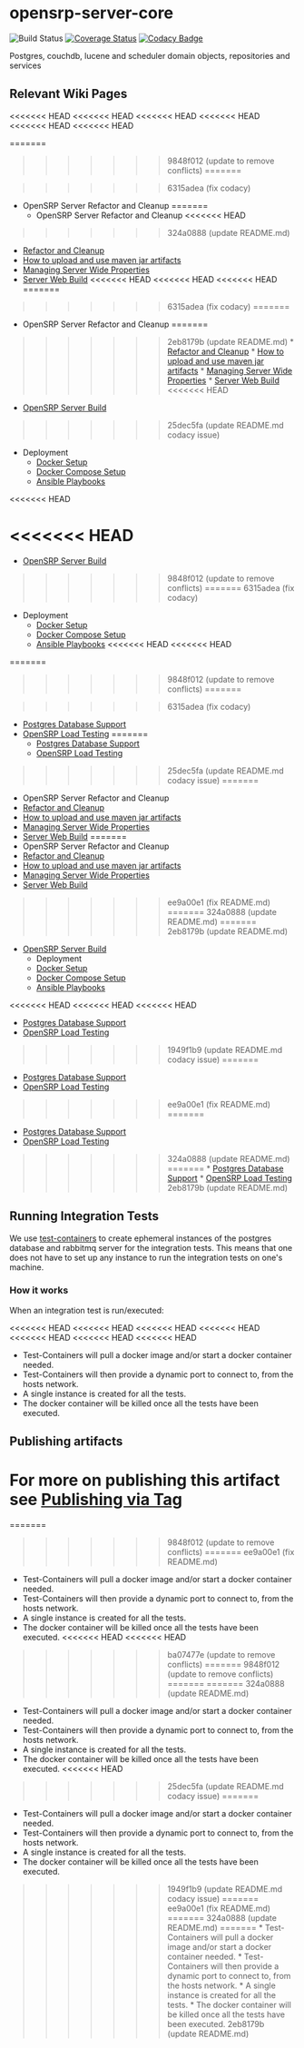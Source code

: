 # opensrp-server-core

![Build Status](https://github.com/opensrp/opensrp-server-core/actions/workflows/ci.yml/badge.svg)
[![Coverage Status](https://coveralls.io/repos/github/opensrp/opensrp-server-core/badge.svg?branch=v2)](https://coveralls.io/github/opensrp/opensrp-server-core?branch=v2)
[![Codacy Badge](https://app.codacy.com/project/badge/Grade/a149805a96c547acaa3bca1d25858e0b)](https://www.codacy.com/gh/opensrp/opensrp-server-core/dashboard?utm_source=github.com&amp;utm_medium=referral&amp;utm_content=OpenSRP/opensrp-server-core&amp;utm_campaign=Badge_Grade)

Postgres, couchdb, lucene and scheduler domain objects, repositories and services

## Relevant Wiki Pages

<<<<<<< HEAD
<<<<<<< HEAD
<<<<<<< HEAD
<<<<<<< HEAD
<<<<<<< HEAD
<<<<<<< HEAD

=======
>>>>>>> 9848f012 (update to remove conflicts)
=======

>>>>>>> 6315adea (fix codacy)
* OpenSRP Server Refactor and Cleanup
=======
  * OpenSRP Server Refactor and Cleanup
<<<<<<< HEAD
>>>>>>> 324a0888 (update README.md)
  * [Refactor and Cleanup](https://smartregister.atlassian.net/wiki/spaces/Documentation/pages/562659330/OpenSRP+Server+Refactor+and+Clean+up)
  * [How to upload and use maven jar artifacts](https://smartregister.atlassian.net/wiki/spaces/Documentation/pages/564428801/How+to+upload+and+use+maven+jar+artifacts)
  * [Managing Server Wide Properties](https://smartregister.atlassian.net/wiki/spaces/Documentation/pages/602570753/Managing+Server+Wide+Properties)
  * [Server Web Build](https://smartregister.atlassian.net/wiki/spaces/Documentation/pages/616595457/Server+Web+Build)
<<<<<<< HEAD
<<<<<<< HEAD
<<<<<<< HEAD
=======
>>>>>>> 6315adea (fix codacy)
=======
  * OpenSRP Server Refactor and Cleanup
=======
>>>>>>> 2eb8179b (update README.md)
    * [Refactor and Cleanup](https://smartregister.atlassian.net/wiki/spaces/Documentation/pages/562659330/OpenSRP+Server+Refactor+and+Clean+up)
    * [How to upload and use maven jar artifacts](https://smartregister.atlassian.net/wiki/spaces/Documentation/pages/564428801/How+to+upload+and+use+maven+jar+artifacts)
    * [Managing Server Wide Properties](https://smartregister.atlassian.net/wiki/spaces/Documentation/pages/602570753/Managing+Server+Wide+Properties)
    * [Server Web Build](https://smartregister.atlassian.net/wiki/spaces/Documentation/pages/616595457/Server+Web+Build)
<<<<<<< HEAD

  * [OpenSRP Server Build](https://smartregister.atlassian.net/wiki/display/Documentation/OpenSRP+Server+Build)
>>>>>>> 25dec5fa (update README.md codacy issue)

  * Deployment
    * [Docker Setup](https://smartregister.atlassian.net/wiki/display/Documentation/Docker+Setup)
    * [Docker Compose Setup](https://smartregister.atlassian.net/wiki/spaces/Documentation/pages/52690976/Docker+Compose+Setup)
    * [Ansible Playbooks](https://smartregister.atlassian.net/wiki/spaces/Documentation/pages/540901377/Ansible+Playbooks)

<<<<<<< HEAD

<<<<<<< HEAD
=======
* [OpenSRP Server Build](https://smartregister.atlassian.net/wiki/display/Documentation/OpenSRP+Server+Build)
>>>>>>> 9848f012 (update to remove conflicts)
=======
>>>>>>> 6315adea (fix codacy)
* Deployment
  * [Docker Setup](https://smartregister.atlassian.net/wiki/display/Documentation/Docker+Setup)
  * [Docker Compose Setup](https://smartregister.atlassian.net/wiki/spaces/Documentation/pages/52690976/Docker+Compose+Setup)
  * [Ansible Playbooks](https://smartregister.atlassian.net/wiki/spaces/Documentation/pages/540901377/Ansible+Playbooks)
<<<<<<< HEAD
<<<<<<< HEAD


=======
>>>>>>> 9848f012 (update to remove conflicts)
=======


>>>>>>> 6315adea (fix codacy)
* [Postgres Database Support](https://smartregister.atlassian.net/wiki/spaces/Documentation/pages/251068417/Postgres+Database+Support+as+Main+Datastore)
* [OpenSRP Load Testing](https://smartregister.atlassian.net/wiki/spaces/Documentation/pages/268075009/OpenSRP+Load+Testing)
=======
  * [Postgres Database Support](https://smartregister.atlassian.net/wiki/spaces/Documentation/pages/251068417/Postgres+Database+Support+as+Main+Datastore)
  * [OpenSRP Load Testing](https://smartregister.atlassian.net/wiki/spaces/Documentation/pages/268075009/OpenSRP+Load+Testing)
>>>>>>> 25dec5fa (update README.md codacy issue)
=======
*   OpenSRP Server Refactor and Cleanup
  *   [Refactor and Cleanup](https://smartregister.atlassian.net/wiki/spaces/Documentation/pages/562659330/OpenSRP+Server+Refactor+and+Clean+up)
  *   [How to upload and use maven jar artifacts](https://smartregister.atlassian.net/wiki/spaces/Documentation/pages/564428801/How+to+upload+and+use+maven+jar+artifacts)
  *   [Managing Server Wide Properties](https://smartregister.atlassian.net/wiki/spaces/Documentation/pages/602570753/Managing+Server+Wide+Properties)
  *   [Server Web Build](https://smartregister.atlassian.net/wiki/spaces/Documentation/pages/616595457/Server+Web+Build)
=======
* OpenSRP Server Refactor and Cleanup
* [Refactor and Cleanup](https://smartregister.atlassian.net/wiki/spaces/Documentation/pages/562659330/OpenSRP+Server+Refactor+and+Clean+up)
* [How to upload and use maven jar artifacts](https://smartregister.atlassian.net/wiki/spaces/Documentation/pages/564428801/How+to+upload+and+use+maven+jar+artifacts)
* [Managing Server Wide Properties](https://smartregister.atlassian.net/wiki/spaces/Documentation/pages/602570753/Managing+Server+Wide+Properties)
* [Server Web Build](https://smartregister.atlassian.net/wiki/spaces/Documentation/pages/616595457/Server+Web+Build)
>>>>>>> ee9a00e1 (fix README.md)
=======
>>>>>>> 324a0888 (update README.md)
=======
>>>>>>> 2eb8179b (update README.md)

  * [OpenSRP Server Build](https://smartregister.atlassian.net/wiki/display/Documentation/OpenSRP+Server+Build)
    * Deployment
    * [Docker Setup](https://smartregister.atlassian.net/wiki/display/Documentation/Docker+Setup)
    * [Docker Compose Setup](https://smartregister.atlassian.net/wiki/spaces/Documentation/pages/52690976/Docker+Compose+Setup)
    * [Ansible Playbooks](https://smartregister.atlassian.net/wiki/spaces/Documentation/pages/540901377/Ansible+Playbooks)

<<<<<<< HEAD
<<<<<<< HEAD
<<<<<<< HEAD
  *   [Postgres Database Support](https://smartregister.atlassian.net/wiki/spaces/Documentation/pages/251068417/Postgres+Database+Support+as+Main+Datastore)
  *   [OpenSRP Load Testing](https://smartregister.atlassian.net/wiki/spaces/Documentation/pages/268075009/OpenSRP+Load+Testing)
>>>>>>> 1949f1b9 (update README.md codacy issue)
=======
* [Postgres Database Support](https://smartregister.atlassian.net/wiki/spaces/Documentation/pages/251068417/Postgres+Database+Support+as+Main+Datastore)
* [OpenSRP Load Testing](https://smartregister.atlassian.net/wiki/spaces/Documentation/pages/268075009/OpenSRP+Load+Testing)
>>>>>>> ee9a00e1 (fix README.md)
=======
  * [Postgres Database Support](https://smartregister.atlassian.net/wiki/spaces/Documentation/pages/251068417/Postgres+Database+Support+as+Main+Datastore)
  * [OpenSRP Load Testing](https://smartregister.atlassian.net/wiki/spaces/Documentation/pages/268075009/OpenSRP+Load+Testing)
>>>>>>> 324a0888 (update README.md)
=======
    * [Postgres Database Support](https://smartregister.atlassian.net/wiki/spaces/Documentation/pages/251068417/Postgres+Database+Support+as+Main+Datastore)
    * [OpenSRP Load Testing](https://smartregister.atlassian.net/wiki/spaces/Documentation/pages/268075009/OpenSRP+Load+Testing)
>>>>>>> 2eb8179b (update README.md)

## Running Integration Tests

We use [test-containers](https://github.com/testcontainers/testcontainers-java) to create ephemeral instances of the
postgres database and rabbitmq server for the integration tests. This means that one does not have to set up any
instance to run the integration tests on one's machine.

### How it works

When an integration test is run/executed:

<<<<<<< HEAD
<<<<<<< HEAD
<<<<<<< HEAD
<<<<<<< HEAD
<<<<<<< HEAD
<<<<<<< HEAD
<<<<<<< HEAD
*   Test-Containers will pull a docker image and/or start a docker container needed.
*   Test-Containers will then provide a dynamic port to connect to, from the hosts network.
*   A single instance is created for all the tests.
*   The docker container will be killed once all the tests have been executed.

## Publishing artifacts

For more on publishing this artifact see [Publishing via Tag](https://smartregister.atlassian.net/wiki/spaces/Documentation/pages/3013902337/How+to+set+up+Server+Library+artifact+CI+CD+on+Github#Publishing-via-TAG)
=======
=======
>>>>>>> 9848f012 (update to remove conflicts)
=======
>>>>>>> ee9a00e1 (fix README.md)
* Test-Containers will pull a docker image and/or start a docker container needed.
* Test-Containers will then provide a dynamic port to connect to, from the hosts network.
* A single instance is created for all the tests.
* The docker container will be killed once all the tests have been executed.
<<<<<<< HEAD
<<<<<<< HEAD
>>>>>>> ba07477e (update to remove conflicts)
=======
>>>>>>> 9848f012 (update to remove conflicts)
=======
=======
>>>>>>> 324a0888 (update README.md)
  * Test-Containers will pull a docker image and/or start a docker container needed.
  * Test-Containers will then provide a dynamic port to connect to, from the hosts network.
  * A single instance is created for all the tests.
  * The docker container will be killed once all the tests have been executed.
<<<<<<< HEAD
>>>>>>> 25dec5fa (update README.md codacy issue)
=======
  *   Test-Containers will pull a docker image and/or start a docker container needed.
  *   Test-Containers will then provide a dynamic port to connect to, from the hosts network.
  *   A single instance is created for all the tests.
  *   The docker container will be killed once all the tests have been executed.
>>>>>>> 1949f1b9 (update README.md codacy issue)
=======
>>>>>>> ee9a00e1 (fix README.md)
=======
>>>>>>> 324a0888 (update README.md)
=======
    * Test-Containers will pull a docker image and/or start a docker container needed.
    * Test-Containers will then provide a dynamic port to connect to, from the hosts network.
    * A single instance is created for all the tests.
    * The docker container will be killed once all the tests have been executed.
>>>>>>> 2eb8179b (update README.md)
